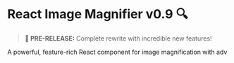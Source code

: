 # React Image Magnifier v0.9 🔍

> **🚀 PRE-RELEASE:** Complete rewrite with incredible new features!

A powerful, feature-rich React component for image magnification with adv